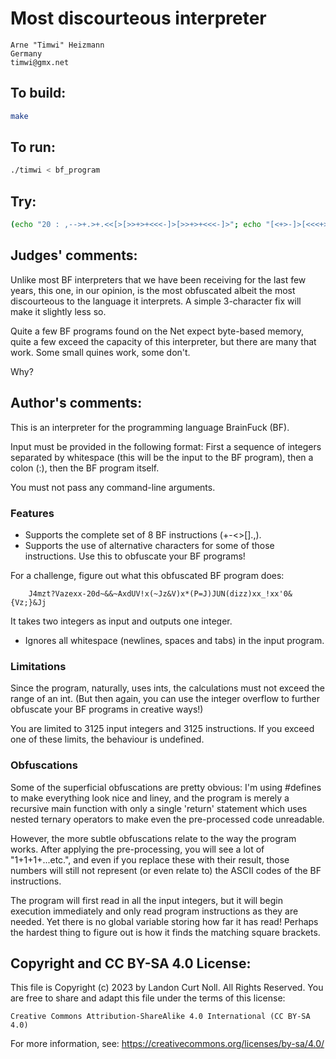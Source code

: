 # Most discourteous interpreter

    Arne "Timwi" Heizmann
    Germany
    timwi@gmx.net

## To build:

```sh
make
```

## To run:

```sh
./timwi < bf_program
```

## Try:

```sh
(echo "20 : ,-->+.>+.<<[>[>>+>+<<<-]>[>>+>+<<<-]>"; echo "[<+>-]>[<<<+>>>-]>[-]<<<<.<-]") | ./timwi
```

## Judges' comments:

Unlike most BF interpreters that we have been receiving for the last few
years, this one, in our opinion, is the most obfuscated albeit the most
discourteous to the language it interprets. A simple 3-character fix will make
it slightly less so.

Quite a few BF programs found on the Net expect byte-based memory, quite a few
exceed the capacity of this interpreter, but there are many that work. Some
small quines work, some don't.

Why?

## Author's comments:

This is an interpreter for the programming language BrainFuck (BF).

Input must be provided in the following format: First a sequence of integers
separated by whitespace (this will be the input to the BF program), then a
colon (:), then the BF program itself.

You must not pass any command-line arguments.

### Features

  * Supports the complete set of 8 BF instructions (+-<>[].,).
  * Supports the use of alternative characters for some of those instructions.
Use this to obfuscate your BF programs!

For a challenge, figure out what this obfuscated BF program does:

        J4mzt?Vazexx-20d~&&~AxdUV!x(~Jz&V)x*(P=J)JUN(dizz)xx_!xx'0&{Vz;}&Jj

It takes two integers as input and outputs one integer.

  * Ignores all whitespace (newlines, spaces and tabs) in the input program.

### Limitations

Since the program, naturally, uses ints, the calculations must not exceed the
range of an int. (But then again, you can use the integer overflow to further
obfuscate your BF programs in creative ways!)

You are limited to 3125 input integers and 3125 instructions. If you exceed
one of these limits, the behaviour is undefined.

### Obfuscations

Some of the superficial obfuscations are pretty obvious: I'm using #defines to
make everything look nice and liney, and the program is merely a recursive
main function with only a single 'return' statement which uses nested ternary
operators to make even the pre-processed code unreadable.

However, the more subtle obfuscations relate to the way the program works.
After applying the pre-processing, you will see a lot of "1+1+1+...etc.", and
even if you replace these with their result, those numbers will still not
represent (or even relate to) the ASCII codes of the BF instructions.

The program will first read in all the input integers, but it will begin
execution immediately and only read program instructions as they are needed.
Yet there is no global variable storing how far it has read! Perhaps the
hardest thing to figure out is how it finds the matching square brackets.

## Copyright and CC BY-SA 4.0 License:

This file is Copyright (c) 2023 by Landon Curt Noll.  All Rights Reserved.
You are free to share and adapt this file under the terms of this license:

    Creative Commons Attribution-ShareAlike 4.0 International (CC BY-SA 4.0)

For more information, see: https://creativecommons.org/licenses/by-sa/4.0/
